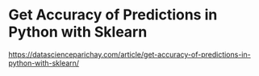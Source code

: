 # Get Accuracy of Predictions in Python with Sklearn

https://datascienceparichay.com/article/get-accuracy-of-predictions-in-python-with-sklearn/
